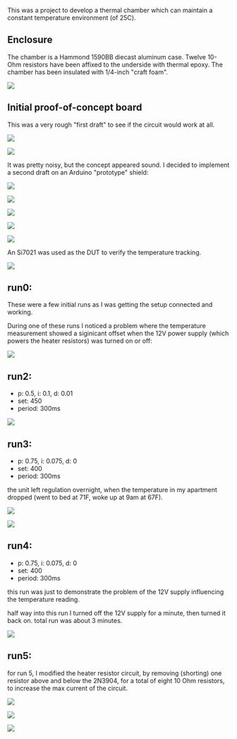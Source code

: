 This was a project to develop a thermal chamber which can maintain a constant temperature environment (of 25C).

## Enclosure

The chamber is a Hammond 1590BB diecast aluminum case.  Twelve 10-Ohm resistors have been affixed to the underside with thermal epoxy.  The chamber has been insulated with 1/4-inch "craft foam".

![](IMG_2325.jpg)

## Initial proof-of-concept board

This was a very rough "first draft" to see if the circuit would work at all.

![](IMG_2322.jpg)

![](IMG_2324.jpg)

It was pretty noisy, but the concept appeared sound.  I decided to implement a second draft on an Arduino "prototype" shield:

![](IMG_2328.jpg)

![](IMG_2326.jpg)

![](IMG_2327.jpg)

![](IMG_2329.jpg)

![](IMG_2331.jpg)

An Si7021 was used as the DUT to verify the temperature tracking.

![](IMG_2330.jpg)

## run0:

These were a few initial runs as I was getting the setup connected and working.

During one of these runs I noticed a problem where the temperature measurement showed a siginicant offset when the 12V power supply (which powers the heater resistors) was turned on or off:

![](1516861366-run0/shot1.png)

## run2:

- p: 0.5, i: 0.1, d: 0.01
- set: 450
- period: 300ms

![](1516863539-run2/shot1.png)


## run3:

- p: 0.75, i: 0.075, d: 0
- set: 400
- period: 300ms

the unit left regulation overnight, when the temperature in my apartment dropped (went to bed at 71F, woke up at 9am at 67F).

![](1516867509-run3/shot1.png)

![](1516867509-run3/shot2.png)

## run4:

- p: 0.75, i: 0.075, d: 0
- set: 400
- period: 300ms

this run was just to demonstrate the problem of the 12V supply influencing the temperature reading.

half way into this run I turned off the 12V supply for a minute, then turned it back on.  total run was about 3 minutes.

![](1516893458-run4/shot1.png)

## run5:

for run 5, I modified the heater resistor circuit, by removing (shorting) one resistor above and below the 2N3904, for a total of eight 10 Ohm resistors, to increase the max current of the circuit.

![](1516946844-run5/si7021.png)

![](1516946844-run5/adc.png)

![](1516946844-run5/pwm.png)
